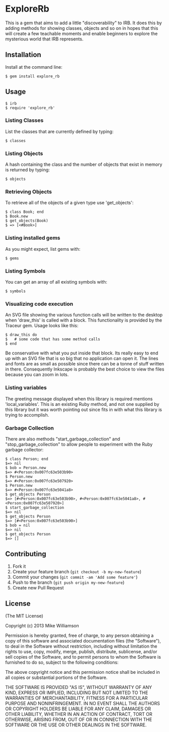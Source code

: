 # ExploreRb

This is a gem that aims to add a little "discoverability" to IRB. It does this
by adding methods for showing classes, objects and so on in hopes that this
will create a few teachable moments and enable beginners to explore the
mysterious world that IRB represents.

## Installation

Install at the command line:

    $ gem install explore_rb

## Usage

    $ irb
    $ require 'explore_rb'

### Listing Classes

List the classes that are currently defined by typing:

    $ classes

### Listing Objects

A hash containing the class and the number of objects that exist in memory is returned by typing:

    $ objects

### Retrieving Objects

To retrieve all of the objects of a given type use 'get_objects':

    $ class Book; end
    $ Book.new
    $ get_objects(Book)
    $ => [<#Book>]

### Listing installed gems

As you might expect, list gems with:

    $ gems

### Listing Symbols

You can get an array of all existing symbols with:

    $ symbols

### Visualizing code execution

An SVG file showing the various function calls will be written to the desktop
when 'draw_this' is called with a block.  This functionality is provided by the
Traceur gem. Usage looks like this:

    $ draw_this do
    $   # some code that has some method calls
    $ end

Be conservative with what you put inside that block. Its really easy to end up
with an SVG file that is so big that no application can open it.  The lines and
fonts are as small as possible since there can be a tonne of stuff written in
there.  Consequently Inkscape is probably the best choice to view the files
because you can zoom in lots.

### Listing variables

The greeting message displayed when this library is required mentions
'local_variables'. This is an existing Ruby method, and not one supplied by
this library but it was worth pointing out since fits in with what this library
is trying to accomplish.

### Garbage Collection

There are also methods "start_garbage_collection" and "stop_garbage_collection"
to allow people to experiment with the Ruby garbage collector:

    $ class Person; end
    $=> nil
    $ bob = Person.new
    $=> #<Person:0x007fc63e503b90>
    $ Person.new
    $=> #<Person:0x007fc63e507920>
    $ Person.new
    $=> #<Person:0x007fc63e5041a8>
    $ get_objects Person
    $=> [#<Person:0x007fc63e503b90>, #<Person:0x007fc63e5041a8>, #<Person:0x007fc63e507920>]
    $ start_garbage_collection
    $=> nil
    $ get_objects Person
    $=> [#<Person:0x007fc63e503b90>]
    $ bob = nil
    $=> nil
    $ get_objects Person
    $=> []




## Contributing

1. Fork it
2. Create your feature branch (`git checkout -b my-new-feature`)
3. Commit your changes (`git commit -am 'Add some feature'`)
4. Push to the branch (`git push origin my-new-feature`)
5. Create new Pull Request

## License

(The MIT License)

Copyright (c) 2013 Mike Williamson

Permission is hereby granted, free of charge, to any person obtaining
a copy of this software and associated documentation files (the
"Software"), to deal in the Software without restriction, including
without limitation the rights to use, copy, modify, merge, publish,
distribute, sublicense, and/or sell copies of the Software, and to
permit persons to whom the Software is furnished to do so, subject to
the following conditions:

The above copyright notice and this permission notice shall be
included in all copies or substantial portions of the Software.

THE SOFTWARE IS PROVIDED "AS IS", WITHOUT WARRANTY OF ANY KIND,
EXPRESS OR IMPLIED, INCLUDING BUT NOT LIMITED TO THE WARRANTIES OF
MERCHANTABILITY, FITNESS FOR A PARTICULAR PURPOSE AND
NONINFRINGEMENT. IN NO EVENT SHALL THE AUTHORS OR COPYRIGHT HOLDERS BE
LIABLE FOR ANY CLAIM, DAMAGES OR OTHER LIABILITY, WHETHER IN AN ACTION
OF CONTRACT, TORT OR OTHERWISE, ARISING FROM, OUT OF OR IN CONNECTION
WITH THE SOFTWARE OR THE USE OR OTHER DEALINGS IN THE SOFTWARE.

